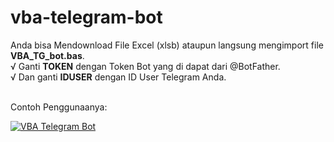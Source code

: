 # vba-telegram-bot<br>

Anda bisa Mendownload File Excel (xlsb) ataupun langsung mengimport file <b>VBA_TG_bot.bas</b>.<br>
&#8730; Ganti <b>TOKEN</b> dengan Token Bot yang di dapat dari @BotFather.<br>
&#8730; Dan ganti <b>IDUSER</b> dengan ID User Telegram Anda.<br><br>

Contoh Penggunaanya:<br>

[![VBA Telegram Bot](http://img.youtube.com/vi/5mbSM3pWVEg/0.jpg)](https://www.youtube.com/watch?v=5mbSM3pWVEg "VBA Telegram Bot")
